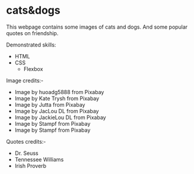 # cats&dogs 
This webpage contains some images of cats and dogs.
And some popular quotes on friendship.

Demonstrated skills:

- HTML
- CSS
    * Flexbox

Image credits:-
- Image by huoadg5888 from Pixabay
- Image by Kate Trysh from Pixabay
- Image by Jutta from Pixabay 
- Image by JacLou DL from Pixabay 
- Image by JackieLou DL from Pixabay 
- Image by Stampf from Pixabay
- Image by Stampf from Pixabay 

Quotes credits:-
- Dr. Seuss
- Tennessee Williams
- Irish Proverb
